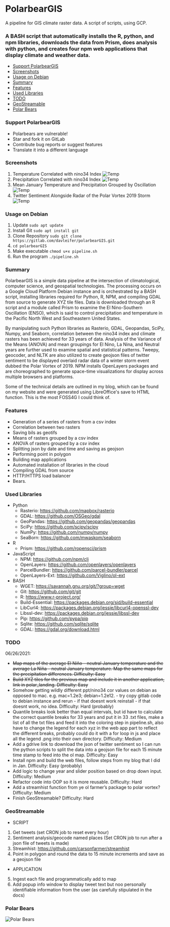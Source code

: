 # PolarbearGIS
A pipeline for GIS climate raster data. A script of scripts, using GCP.</br>

### A BASH script that automatically installs the R, python, and npm libraries, downloads the data from Prism, does analysis with python, and creates four npm web applications that display climate and weather data.

+ [Support PolarbearGIS](#support-polarbeargis)
+ [Screenshots](#screenshots)
+ [Usage on Debian](#usage-on-debian)
+ [Summary](#summary)
+ [Features](#features)
+ [Used Libraries](#used-libraries)
+ [TODO](#todo)
+ [GeoStreamable](#geostreamable)
+ [Polar Bears](#polar-bears)

### Support PolarbearGIS
* Polarbears are vulnerable!
* Star and fork it on GitLab
* Contribute bug reports or suggest features
* Translate it into a different language

### Screenshots
1. Temperature Correlated with nino34 Index
![Temp](/polar_landing/images/temp_cor.png)
2. Precipitation Correlated with nino34 Index
![Temp](/polar_landing/images/ppt_cor.png)
3. Mean January Temperature and Precipitation Grouped by Oscillation
![Temp](/polar_landing/images/Part2Section2.png)
4. Twitter Sentiment Alongside Radar of the Polar Vortex 2019 Storm
![Temp](/polar_landing/images/polar_radar.png)

### Usage on Debian
1. Update `sudo apt update`
2. Install Git `sudo apt install git`
3. Clone Repository `sudo git clone https://gitlab.com/davleifer/polarbearGIS.git`
4. `cd polarbearGIS`
5. Make executable `chmod u+x pipeline.sh`
6. Run the program `./pipeline.sh`

### Summary
PolarbearGIS is a simple data pipeline at the intersection of climatological, computer science, and geospatial technologies. The processing occurs on a Google Cloud Platform Debian instance and is orchestrated by a BASH script, installing libraries required for Python, R, NPM, and compiling GDAL from source to generate XYZ tile files. Data is downloaded through an R script and a module called Prism to examine the El Nino-Southern Oscillation (ENSO), which is said to control precipitation and temperature in the Pacific North West and Southeastern United States.




By manipulating such Python libraries as Rasterio, GDAL, Geopandas, SciPy, Numpy, and Seaborn, correlation between the nino34 index and climate rasters has been achieved for 33 years of data. Analysis of the Variance of the Means (ANOVA) and mean groupings for El Nino, La Nina, and Neutral years are further used to examine spatial and statistical patterns. Tweepy, geocoder, and NLTK are also utilized to create geojson files of twitter sentiment to be displayed overlaid radar data of a winter storm event dubbed the Polar Vortex of 2019. NPM installs OpenLayers packages and are choreographed to generate space-time visualizations for display across multiple browsers and platforms.




Some of the technical details are outlined in my blog, which can be found on my website and were generated using LibreOffice's save to HTML function. This is the most FOSS4G I could think of.

### Features
* Generation of a series of rasters from a csv index
* Correlation between two rasters
* Saving bils as geotifs
* Means of rasters grouped by a csv index
* ANOVA of rasters grouped by a csv index
* Splitting json by date and time and saving as geojson
* Performing point in polygon
* Building map applications
* Automated installation of libraries in the cloud
* Compiling GDAL from source
* HTTP/HTTPS load balancer
* Bears.

### Used Libraries
- Python
  * Rasterio: https://github.com/mapbox/rasterio
  * GDAL: https://github.com/OSGeo/gdal
  * GeoPandas: https://github.com/geopandas/geopandas
  * SciPy: https://github.com/scipy/scipy
  * NumPy: https://github.com/numpy/numpy
  * SeaBorn: https://github.com/mwaskom/seaborn
- R
  * Prism: https://github.com/ropensci/prism
- JavaScript
  * NPM: https://github.com/npm/cli
  * OpenLayers: https://github.com/openlayers/openlayers
  * ParcelBundler: https://github.com/parcel-bundler/parcel
  * OpenLayers-Ext: https://github.com/Viglino/ol-ext
- BASH
  * WGET: https://savannah.gnu.org/git/?group=wget
  * Git: https://github.com/git/git
  * R: https://www.r-project.org/
  * Build-Essential: https://packages.debian.org/sid/build-essential
  * LibCurl4: https://packages.debian.org/jessie/libcurl4-openssl-dev
  * Libssl-dev: https://packages.debian.org/jessie/libssl-dev
  * Pip: https://github.com/pypa/pip
  * Sqlite: https://github.com/sqlite/sqlite
  * GDAL: https://gdal.org/download.html

### TODO 
06/26/2021:</br>
- ~~Map maps of the average El Niño – neutral January temperature and the average La Niña – neutral January temperature. Map the same maps for the precipitation differences. Difficulty: Easy~~
- ~~Build XYZ tiles for the previous map and include it in another application, link in polar_landing. Difficulty: Easy~~
- Somehow getting wildly different ppt/nino34 cor values on debian as opposed to mac. e.g. mac=1.2e3; debian=1.2e12. - try copy gitlab code to debian instance and rerun - if that doesnt work reinstall - if that doesnt work, no idea. Difficulty: Hard (probably) 
- Quantile breaks look better than equal intervals, but id have to calculate the correct quantile breaks for 33 years and put it in 33 .txt files, make a list of all the txt files and feed it into the coloring step in pipeline.sh, also have to change the legend for each xyz in the web app part to reflect the different breaks, probably could do it with a for loop in js and place all the legend .png into their own directory. Difficulty: Medium
- Add a gdrive link to download the json of twitter sentiment so I can run the python scripts to split the data into a geojson file for each 15 minute time stamp to feed into the ol map. Difficulty: Easy
- Install npm and build the web files, follow steps from my blog that I did in Jan. Difficulty: Easy (probably)
- Add logic to change year and slider position based on drop down input. Difficulty: Medium
- Refactor code into OOP so it is more reusable. Difficulty: Hard
- Add a streamhist function from ye ol farmer’s package to polar vortex? Difficulty: Medium
- Finish GeoStreamable? Difficulty: Hard

### GeoStreamable
- SCRIPT
1. Get tweets (set CRON job to reset every hour)
2. Sentiment analysis/geocode named places (Set CRON job to run after a json file of tweets is made)
3. Streamhist: https://github.com/carsonfarmer/streamhist
4. Point in polygon and round the data to 15 minute increments and save as a geojson file
- APPLICATION
5. Ingest each file and programmatically add to map
6. Add popup info window to display tweet text but noo personally identifiable information from the user (as carefully stipulated in the docs)

### Polar Bears
![Polar Bears](/imgs/polar-bears.png?raw=true)
